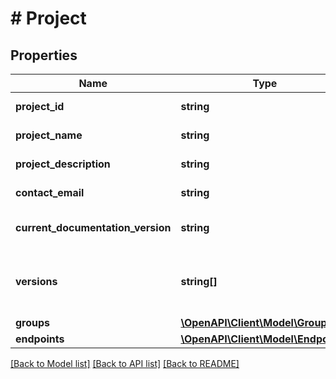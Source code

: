 # # Project

## Properties

Name | Type | Description | Notes
------------ | ------------- | ------------- | -------------
**project_id** | **string** | The ID of the project. This is auto-generated upon project creation and cannot currently be changed. | [optional]
**project_name** | **string** | The name of the mini-API. This will be shown at the top of the mini-API&#39;s documentation. | [optional]
**project_description** | **string** | The description of the mini-API. This will be shown at the top of the mini-API&#39;s documentation, below the title. | [optional]
**contact_email** | **string** | The email where users of your mini-API can contact you. This will be shown at the top of the mini-API&#39;s documentation. | [optional]
**current_documentation_version** | **string** | The version of the API that the documentation is updated for. You can set the documentation version to any valid version. To see how to format the version string, see the description for &#x60;versions&#x60;. | [optional]
**versions** | **string[]** | The live versions of the project. An array of strings. We use Python&#39;s &#x60;version&#x60; package to see if it&#39;s a valid version and to compare versions (to see which is higher).  Read more about this Python package &lt;a href&#x3D;\&quot;https://packaging.pypa.io/en/latest/version.html#packaging.version.parse\&quot; target&#x3D;\&quot;_blank\&quot;&gt;here&lt;/a&gt;. | [optional]
**groups** | [**\OpenAPI\Client\Model\Group[]**](Group.md) | A list of groups. A section contains groups, and groups contain API endpoints. | [optional]
**endpoints** | [**\OpenAPI\Client\Model\Endpoint[]**](Endpoint.md) | A list of groups. A section contains groups, and groups contain API endpoints. | [optional]

[[Back to Model list]](../../README.md#models) [[Back to API list]](../../README.md#endpoints) [[Back to README]](../../README.md)
